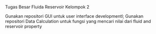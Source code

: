 Tugas Besar Fluida Reservoir Kelompok 2

Gunakan repositori GUI untuk user interface developmentl;
Gunakan repositori Data Calculation untuk fungsi yang mencari nilai dari fluid and reservoir property
